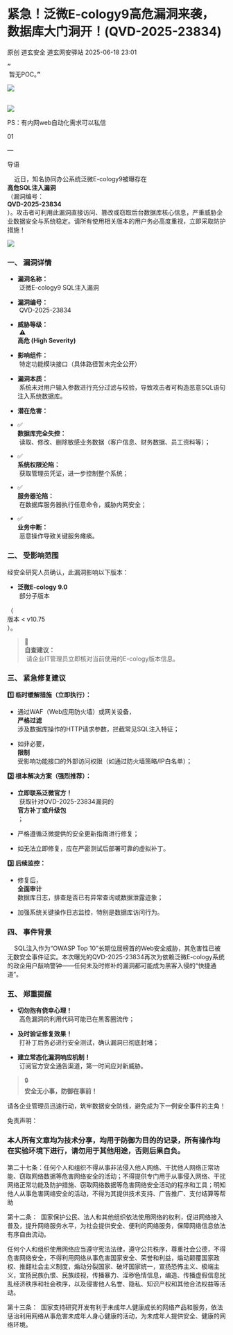 #  紧急！泛微E-cology9高危漏洞来袭，数据库大门洞开！(QVD-2025-23834)  
原创 道玄安全  道玄网安驿站   2025-06-18 23:01  
  
**“**  
 暂无POC。**”**  
  
![](https://mmbiz.qpic.cn/sz_mmbiz_png/L369x9IF3yPA9bic9zzTydWv4XTTHH2NAiamMp8Kxsh4s2lukPuyuwnia3NiaHkiaU8a3JGFhLvNnYvtLvHTFAd91Rw/640?wx_fmt=png&from=appmsg "")  
  
      
![](https://mmbiz.qpic.cn/sz_mmbiz_png/L369x9IF3yPMwVHx9iaPDKDhBJiajRW2DIdq0Wxe7JcpgKDia3zMfgicaaD6Auwn6Q3GGm2vI0eNh1Qic6OUhHMjE7g/640?wx_fmt=png&from=appmsg "")  
  
  
  
PS：有内网web自动化需求可以私信  
  
  
  
  
01  
  
—  
  
  
  
导语  
  
  
    近日，知名协同办公系统泛微E-cology9被曝存在  
**高危SQL注入漏洞**  
（漏洞编号：  
**QVD-2025-23834**  
）。攻击者可利用此漏洞直接访问、篡改或窃取后台数据库核心信息，严重威胁企业数据安全与系统稳定。请所有使用相关版本的用户务必高度重视，立即采取防护措施！  
  
![](https://mmbiz.qpic.cn/sz_mmbiz_png/L369x9IF3yMp56rqtSuyUNeBbXxYMHqoiaibPvJFIt8ydF5nk0VUIWu4ibp04LMCvBXU5X1vpbZPeKSWBJq3PpSHw/640?wx_fmt=png&from=appmsg "")  
### 一、 漏洞详情  
- **漏洞名称：**  
 泛微E-cology9 SQL注入漏洞  
  
- **漏洞编号：**  
 QVD-2025-23834  
  
- **威胁等级：**  
 ⚠️   
**高危 (High Severity)**  
  
- **影响组件：**  
 特定功能模块接口（具体路径暂未完全公开）  
  
- **漏洞本质：**  
 系统未对用户输入参数进行充分过滤与校验，导致攻击者可构造恶意SQL语句注入系统数据库。  
  
- **潜在危害：**  
  
- ✅   
**数据库完全失控：**  
 读取、修改、删除敏感业务数据（客户信息、财务数据、员工资料等）；  
  
- ✅   
**系统权限沦陷：**  
 获取管理员凭证，进一步控制整个系统；  
  
- ✅   
**服务器沦陷：**  
 在数据库服务器执行任意命令，威胁内网安全；  
  
- ✅   
**业务中断：**  
 恶意操作导致关键服务瘫痪。  
  
### 二、 受影响范围  
  
经安全研究人员确认，此漏洞影响以下版本：  
- **泛微E-cology 9.0**  
 部分子版本  
  
（   
版本 < v10.75  
）。  
  
> 📌   
**自查建议：**  
 请企业IT管理员立即核对当前使用的E-cology版本信息。  
  
### 三、 紧急修复建议  
  
**1️⃣ 临时缓解措施（立即执行）：**  
- 通过WAF（Web应用防火墙）或网关设备，  
**严格过滤**  
涉及数据库操作的HTTP请求参数，拦截常见SQL注入特征；  
  
- 如非必要，  
**限制**  
受影响功能接口的外部访问权限（如通过防火墙策略/IP白名单）；  
  
**2️⃣ 根本解决方案（强烈推荐）：**  
- **立即联系泛微官方！**  
 获取针对QVD-2025-23834漏洞的  
**官方补丁或升级包**  
；  
  
- 严格遵循泛微提供的安全更新指南进行修复；  
  
- 如无法立即修复，应在严密测试后部署可靠的虚拟补丁。  
  
**3️⃣ 后续监控：**  
- 修复后，  
**全面审计**  
数据库日志，排查是否已有异常查询或数据泄露迹象；  
  
- 加强系统关键操作日志监控，特别是数据库访问行为。  
  
### 四、 事件背景  
  
    SQL注入作为“OWASP Top 10”长期位居榜首的Web安全威胁，其危害性已被无数安全事件证实。本次曝光的QVD-2025-23834再次为依赖泛微E-cology系统的政企用户敲响警钟——任何未及时修补的漏洞都可能成为黑客入侵的“快捷通道”。  
### 五、 郑重提醒  
- **切勿抱有侥幸心理！**  
 高危漏洞的利用代码可能已在黑客圈流传；  
  
- **及时验证修复效果！**  
 打补丁后务必进行安全测试，确认漏洞已彻底封堵；  
  
- **建立常态化漏洞响应机制！**  
 订阅官方安全通告渠道，第一时间应对新威胁。  
  
> 🔒   
**安全无小事，防御在事前！**  
  
请各企业管理员迅速行动，筑牢数据安全防线，避免成为下一例安全事件的主角！  
  
  
  
  
免责声明：  
### 本人所有文章均为技术分享，均用于防御为目的的记录，所有操作均在实验环境下进行，请勿用于其他用途，否则后果自负。  
  
第二十七条：任何个人和组织不得从事非法侵入他人网络、干扰他人网络正常功能、窃取网络数据等危害网络安全的活动；不得提供专门用于从事侵入网络、干扰网络正常功能及防护措施、窃取网络数据等危害网络安全活动的程序和工具；明知他人从事危害网络安全的活动，不得为其提供技术支持、广告推广、支付结算等帮助  
  
第十二条：  国家保护公民、法人和其他组织依法使用网络的权利，促进网络接入普及，提升网络服务水平，为社会提供安全、便利的网络服务，保障网络信息依法有序自由流动。  
  
任何个人和组织使用网络应当遵守宪法法律，遵守公共秩序，尊重社会公德，不得危害网络安全，不得利用网络从事危害国家安全、荣誉和利益，煽动颠覆国家政权、推翻社会主义制度，煽动分裂国家、破坏国家统一，宣扬恐怖主义、极端主义，宣扬民族仇恨、民族歧视，传播暴力、淫秽色情信息，编造、传播虚假信息扰乱经济秩序和社会秩序，以及侵害他人名誉、隐私、知识产权和其他合法权益等活动。  
  
第十三条：  国家支持研究开发有利于未成年人健康成长的网络产品和服务，依法惩治利用网络从事危害未成年人身心健康的活动，为未成年人提供安全、健康的网络环境。  
  
  
  
  
  
